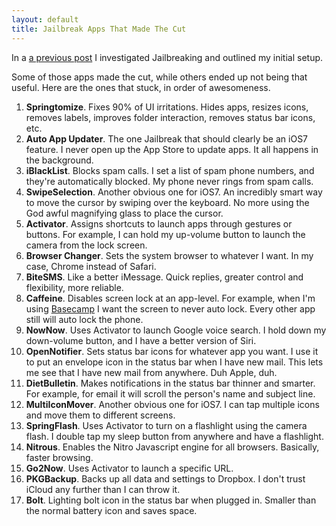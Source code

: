 ```yaml
---
layout: default
title: Jailbreak Apps That Made The Cut
---
```

In a [a previous post](http://dankim.org/blog/2013/03/06/jailbreaking-the-80-20-rule.html) I investigated Jailbreaking and outlined my initial setup.

Some of those apps made the cut, while others ended up not being that useful. Here are the ones that stuck, in order of awesomeness.

1. **Springtomize**. Fixes 90% of UI irritations. Hides apps, resizes icons, removes labels, improves folder interaction, removes status bar icons, etc.
1. **Auto App Updater**. The one Jailbreak that should clearly be an iOS7 feature. I never open up the App Store to update apps. It all happens in the background.
1. **iBlackList**. Blocks spam calls. I set a list of spam phone numbers, and they're automatically blocked. My phone never rings from spam calls.
1. **SwipeSelection**. Another obvious one for iOS7. An incredibly smart way to move the cursor by swiping over the keyboard. No more using the God awful magnifying glass to place the cursor.
1. **Activator**. Assigns shortcuts to launch apps through gestures or buttons. For example, I can hold my up-volume button to launch the camera from the lock screen.
1. **Browser Changer**. Sets the system browser to whatever I want. In my case, Chrome instead of Safari.
1. **BiteSMS**. Like a better iMessage. Quick replies, greater control and flexibility, more reliable.
1. **Caffeine**. Disables screen lock at an app-level. For example, when I'm using [Basecamp](https://itunes.apple.com/us/app/basecamp-official-app/id599139477?mt=8) I want the screen to never auto lock. Every other app still will auto lock the phone.
1. **NowNow**. Uses Activator to launch Google voice search. I hold down my down-volume button, and I have a better version of Siri.
1. **OpenNotifier**. Sets status bar icons for whatever app you want. I use it to put an envelope icon in the status bar when I have new mail. This lets me see that I have new mail from anywhere. Duh Apple, duh.
1. **DietBulletin**. Makes notifications in the status bar thinner and smarter. For example, for email it will scroll the person's name and subject line.
1. **MultiIconMover**. Another obvious one for iOS7. I can tap multiple icons and move them to different screens.
1. **SpringFlash**. Uses Activator to turn on a flashlight using the camera flash. I double tap my sleep button from anywhere and have a flashlight.
1. **Nitrous**. Enables the Nitro Javascript engine for all browsers. Basically, faster browsing.
1. **Go2Now**. Uses Activator to launch a specific URL.
1. **PKGBackup**. Backs up all data and settings to Dropbox. I don't trust iCloud any further than I can throw it.
1. **Bolt**. Lighting bolt icon in the status bar when plugged in. Smaller than the normal battery icon and saves space.